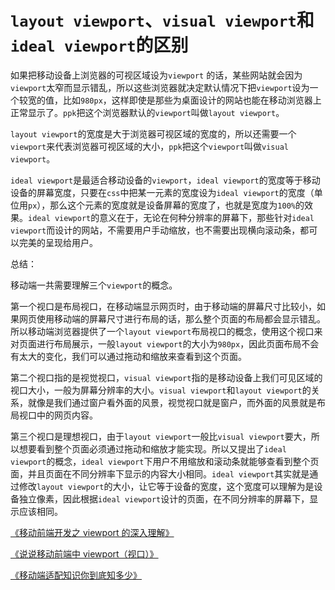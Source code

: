 # `layout viewport`、`visual viewport`和`ideal viewport`的区别

如果把移动设备上浏览器的可视区域设为`viewport` 的话，某些网站就会因为`viewport`太窄而显示错乱，所以这些浏览器就决定默认情况下把`viewport`设为一个较宽的值，比如`980px`，这样即使是那些为桌面设计的网站也能在移动浏览器上正常显示了。`ppk`把这个浏览器默认的`viewport`叫做`layout viewport`。

`layout viewport`的宽度是大于浏览器可视区域的宽度的，所以还需要一个`viewport`来代表浏览器可视区域的大小，`ppk`把这个`viewport`叫做`visual viewport`。

`ideal viewport`是最适合移动设备的`viewport`，`ideal viewport`的宽度等于移动设备的屏幕宽度，只要在`css`中把某一元素的宽度设为`ideal viewport`的宽度（单位用`px`），那么这个元素的宽度就是设备屏幕的宽度了，也就是宽度为`100%`的效果。`ideal viewport`的意义在于，无论在何种分辨率的屏幕下，那些针对`ideal viewport`而设计的网站，不需要用户手动缩放，也不需要出现横向滚动条，都可以完美的呈现给用户。

总结：

移动端一共需要理解三个`viewport`的概念。

第一个视口是布局视口，在移动端显示网页时，由于移动端的屏幕尺寸比较小，如果网页使用移动端的屏幕尺寸进行布局的话，那么整个页面的布局都会显示错乱。所以移动端浏览器提供了一个`layout viewport`布局视口的概念，使用这个视口来对页面进行布局展示，一般`layout viewport`的大小为`980px`，因此页面布局不会有太大的变化，我们可以通过拖动和缩放来查看到这个页面。

第二个视口指的是视觉视口，`visual viewport`指的是移动设备上我们可见区域的视口大小，一般为屏幕分辨率的大小。`visual viewport`和`layout viewport`的关系，就像是我们通过窗户看外面的风景，视觉视口就是窗户，而外面的风景就是布局视口中的网页内容。

第三个视口是理想视口，由于`layout viewport`一般比`visual viewport`要大，所以想要看到整个页面必须通过拖动和缩放才能实现。所以又提出了`ideal viewport`的概念，`ideal viewport`下用户不用缩放和滚动条就能够查看到整个页面，并且页面在不同分辨率下显示的内容大小相同。`ideal viewport`其实就是通过修改`layout viewport`的大小，让它等于设备的宽度，这个宽度可以理解为是设备独立像素，因此根据`ideal viewport`设计的页面，在不同分辨率的屏幕下，显示应该相同。

[《移动前端开发之 viewport 的深入理解》](https://www.cnblogs.com/2050/p/3877280.html)

[《说说移动前端中 viewport（视口）》](https://www.html.cn/archives/5975)

[《移动端适配知识你到底知多少》](https://juejin.im/post/5b6d21daf265da0f9d1a2ed7#heading-14)
